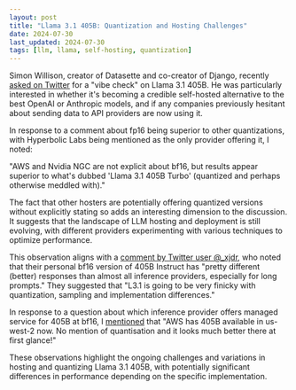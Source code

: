 ```yaml
---
layout: post
title: "Llama 3.1 405B: Quantization and Hosting Challenges"
date: 2024-07-30
last_updated: 2024-07-30
tags: [llm, llama, self-hosting, quantization]
---
```


Simon Willison, creator of Datasette and co-creator of Django, recently [asked on Twitter](https://x.com/simonw/status/1817791263590228184) for a "vibe check" on Llama 3.1 405B. He was particularly interested in whether it's becoming a credible self-hosted alternative to the best OpenAI or Anthropic models, and if any companies previously hesitant about sending data to API providers are now using it.

In response to a comment about fp16 being superior to other quantizations, with Hyperbolic Labs being mentioned as the only provider offering it, I noted:

"AWS and Nvidia NGC are not explicit about bf16, but results appear superior to what's dubbed 'Llama 3.1 405B Turbo' (quantized and perhaps otherwise meddled with)."

The fact that other hosters are potentially offering quantized versions without explicitly stating so adds an interesting dimension to the discussion. It suggests that the landscape of LLM hosting and deployment is still evolving, with different providers experimenting with various techniques to optimize performance.

This observation aligns with a [comment by Twitter user @_xjdr](https://x.com/_xjdr/status/1816892492580814856), who noted that their personal bf16 version of 405B Instruct has "pretty different (better) responses than almost all inference providers, especially for long prompts." They suggested that "L3.1 is going to be very finicky with quantization, sampling and implementation differences."

In response to a question about which inference provider offers managed service for 405B at bf16, I [mentioned](https://x.com/ndurner/status/1817135605542019072) that "AWS has 405B available in us-west-2 now. No mention of quantisation and it looks much better there at first glance!"

These observations highlight the ongoing challenges and variations in hosting and quantizing Llama 3.1 405B, with potentially significant differences in performance depending on the specific implementation.